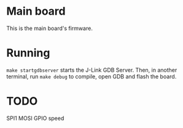 # Main board

This is the main board's firmware.

# Running

`make startgdbserver` starts the J-Link GDB Server. Then, in another terminal, run
`make debug` to compile, open GDB and flash the board.

# TODO
SPI1 MOSI GPIO speed
